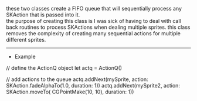 these two classes create a FIFO queue that will sequentially process any SKAction that is passed into it.  
the purpose of creating this class is I was sick of having to deal with call back routines to process SKActions when 
dealing multiple sprites. this class removes the complexity of creating many sequential actions for multiple different sprites. 


****************
*    Example   

// define the ActionQ object
let actq = ActionQ()


// add actions to the queue
actq.addNext(mySprite, action: SKAction.fadeAlphaTo(1.0, duration: 1))
actq.addNext(mySprite2, action: SKAction.moveTo( CGPointMake(10, 10), duration: 1))
